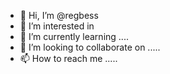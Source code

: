 - 👋 Hi, I’m @regbess 
- 👀 I’m interested in 
- 🌱 I’m currently learning ....
- 💞️ I’m looking to collaborate on .....
- 📫 How to reach me .....

<!---
regbess/regbess is a ✨ special ✨ repository because its `README.md` (this file) appears on your GitHub profile.
You can click the Preview link to take a look at your changes.
--->
